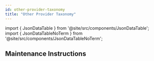 ```yaml
---
id: other-provider-taxonomy
title: "Other Provider Taxonomy"
---
```


import { JsonDataTable } from '@site/src/components/JsonDataTable';
import { JsonDataTableNoTerm } from '@site/src/components/JsonDataTableNoTerm';

<JsonDataTableNoTerm  jsonPath="nodes.seed\.the_tuva_project\.terminology__other_provider_taxonomy.columns" />

## Maintenance Instructions
